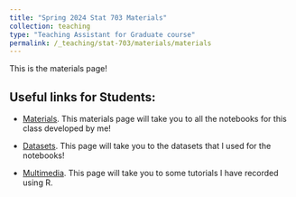 ```yaml
---
title: "Spring 2024 Stat 703 Materials"
collection: teaching
type: "Teaching Assistant for Graduate course"
permalink: /_teaching/stat-703/materials/materials
---
```


This is the materials page!

## Useful links for Students:

- [Materials](../_teaching/stat-703/materials/materials.md). This materials page will take you to all the notebooks for this class developed by me!

- [Datasets](../_teaching/stat-703/datasets/datasets.md). This page will take you to the datasets that I used for the notebooks!

- [Multimedia](../_teaching/stat-703/multimedia/multimedia.md). This page will take you to some tutorials I have recorded using R.
 

